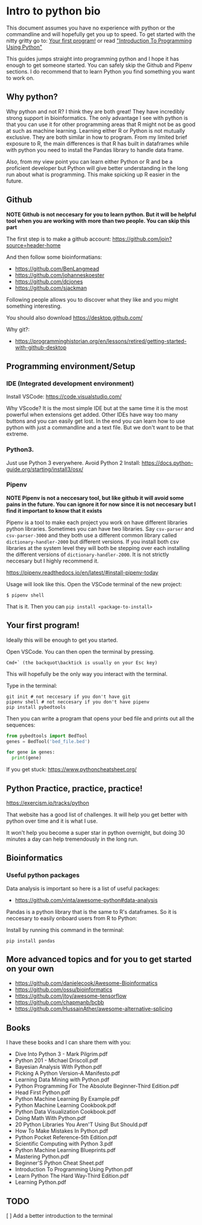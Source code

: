 # Intro to python bio

This document assumes you have no experience with python or the commandline and will hopefully get you up to speed. To get started with the nitty gritty go to: [Your first program!](#your-first-program) or read ["Introduction To Programming Using Python"](#books)

This guides jumps straight into programming python and I hope it has enough to get someone started. You can safely skip the Github and Pipenv sections. I do recommend that to learn Python you find something you want to work on.

## Why python?

Why python and not R? I think they are both great! They have incredibly strong support in bioinformatics. The only advantage I see with python is that you can use it for other programming areas that R might not be as good at such as machine learning. Learning either R or Python is not mutually exclusive. They are both similar in how to program. From my limited brief exposure to R, the main differences is that R has built in dataframes while with python you need to install the Pandas library to handle data frame.

Also, from my view point you can learn either Python or R and be a proficient developer but Python will give better understanding in the long run about what is programming. This make spicking up R easier in the future.

## Github

__NOTE Github is not neccesary for you to learn python. But it will be helpful tool when you are working with more than two people. You can skip this part__

The first step is to make a github account: https://github.com/join?source=header-home

And then follow some bioinformatians:
- https://github.com/BenLangmead
- https://github.com/johanneskoester
- https://github.com/dcjones
- https://github.com/sjackman

Following people allows you to  discover what they like and you might something interesting.

You should also download https://desktop.github.com/

Why git?: 
- https://programminghistorian.org/en/lessons/retired/getting-started-with-github-desktop

## Programming environment/Setup

### IDE (Integrated development environment)

Install VSCode: https://code.visualstudio.com/

Why VScode? It is the most simple IDE but at the same time it is the most powerful when extensions get added. Other IDEs have way too many buttons and you can easily get lost. In the end you can learn how to use python with just a commandline and a text file. But we don't want to be that extreme.

### Python3.

Just use Python 3 everywhere. Avoid Python 2
Install: https://docs.python-guide.org/starting/install3/osx/

### Pipenv

__NOTE Pipenv is not a neccesary tool, but like github it will avoid some pains in the future. You can ignore it for now since it is not neccesary but I find it important to know that it exists__

Pipenv is a tool to make each project you work on have different libraries python libraries. Sometimes you can have two libraries. Say `csv-parser` and `csv-parser-3000` and they both use a different common library called `dictionary-handler-2000` but different versions. If you install both csv libraries at the system level they will both be stepping over each installing the different versions of `dictionary-handler-2000`. It is not strictly neccesary but I highly recommend it.

https://pipenv.readthedocs.io/en/latest/#install-pipenv-today

Usage will look like this. Open the VSCode terminal of the new project:

```
$ pipenv shell
```

That is it. Then you can `pip install <package-to-install>`

## Your first program!

Ideally this will be enough to get you started.

Open VSCode. You can then open the terminal by pressing.

```
Cmd+` (the backquot\backtick is usually on your Esc key)
```

This will hopefully be the only way you interact with the terminal. 

Type in the terminal:

```
git init # not neccesary if you don't have git
pipenv shell # not neccesary if you don't have pipenv
pip install pybedtools
```

Then you can write a program that opens your bed file and prints out all the sequences:

```python
from pybedtools import BedTool
genes = BedTool('bed_file.bed')

for gene in genes:
  print(gene)
```

If you get stuck: https://www.pythoncheatsheet.org/

## Python Practice, practice, practice!

https://exercism.io/tracks/python

That website has a good list of challenges. It will help you get better with python over time and it is what I use.

It won't help you become a super star in python overnight, but doing 30 minutes a day can help tremendously in the long run.

## Bioinformatics

### Useful python packages

Data analysis is important so here is a list of useful packages:
 - https://github.com/vinta/awesome-python#data-analysis

Pandas is a python library that is the same to R's dataframes. So it is neccesary to easily onboard users from R to Python:

Install by running this command in the terminal:

```
pip install pandas
```

## More advanced topics and for you to get started on your own

 - https://github.com/danielecook/Awesome-Bioinformatics
 - https://github.com/ossu/bioinformatics
 - https://github.com/jtoy/awesome-tensorflow
 - https://github.com/chapmanb/bcbb
 - https://github.com/HussainAther/awesome-alternative-splicing

## Books 

I have these books and I can share them with you:

 - Dive Into Python 3 - Mark Pilgrim.pdf
 - Python 201 - Michael Driscoll.pdf
 - Bayesian Analysis With Python.pdf
 - Picking A Python Version-A Manifesto.pdf
 - Learning Data Mining with Python.pdf
 - Python Programming For The Absolute Beginner-Third Edition.pdf
 - Head First Python.pdf
 - Python Machine Learning By Example.pdf
 - Python Machine Learning Cookbook.pdf
 - Python Data Visualization Cookbook.pdf
 - Doing Math With Python.pdf
 - 20 Python Libraries You Aren'T Using But Should.pdf
 - How To Make Mistakes In Python.pdf
 - Python Pocket Reference-5th Edition.pdf
 - Scientific Computing with Python 3.pdf
 - Python Machine Learning Blueprints.pdf
 - Mastering Python.pdf
 - Beginner'S Python Cheat Sheet.pdf
 - Introduction To Programming Using Python.pdf
 - Learn Python The Hard Way-Third Edition.pdf
 - Learning Python.pdf


## TODO

[ ] Add a better introduction to the terminal
